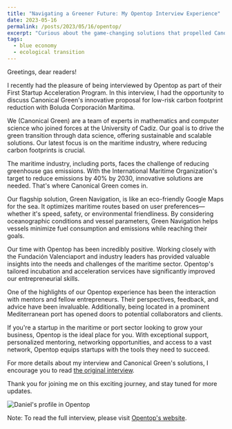 ```yaml
---
title: "Navigating a Greener Future: My Opentop Interview Experience"
date: 2023-05-16
permalink: /posts/2023/05/16/opentop/
excerpt: "Curious about the game-changing solutions that propelled Canonical Green's success? Dive into the full post and uncover how Opentop's tailored incubation programme shaped our journey to greener seas."
tags:
  - blue economy
  - ecological transition
---
```


Greetings, dear readers!

I recently had the pleasure of being interviewed by Opentop as part of their First Startup Acceleration Program. In this interview, I had the opportunity to discuss Canonical Green's innovative proposal for low-risk carbon footprint reduction with Boluda Corporación Marítima.

We (Canonical Green) are a team of experts in mathematics and computer science who joined forces at the University of Cadiz. Our goal is to drive the green transition through data science, offering sustainable and scalable solutions. Our latest focus is on the maritime industry, where reducing carbon footprints is crucial.

The maritime industry, including ports, faces the challenge of reducing greenhouse gas emissions. With the International Maritime Organization's target to reduce emissions by 40% by 2030, innovative solutions are needed. That's where Canonical Green comes in.

Our flagship solution, Green Navigation, is like an eco-friendly Google Maps for the sea. It optimizes maritime routes based on user preferences—whether it's speed, safety, or environmental friendliness. By considering oceanographic conditions and vessel parameters, Green Navigation helps vessels minimize fuel consumption and emissions while reaching their goals.

Our time with Opentop has been incredibly positive. Working closely with the Fundación Valenciaport and industry leaders has provided valuable insights into the needs and challenges of the maritime sector. Opentop's tailored incubation and acceleration services have significantly improved our entrepreneurial skills.

One of the highlights of our Opentop experience has been the interaction with mentors and fellow entrepreneurs. Their perspectives, feedback, and advice have been invaluable. Additionally, being located in a prominent Mediterranean port has opened doors to potential collaborators and clients.

If you're a startup in the maritime or port sector looking to grow your business, Opentop is the ideal place for you. With exceptional support, personalized mentoring, networking opportunities, and access to a vast network, Opentop equips startups with the tools they need to succeed.

For more details about my interview and Canonical Green's solutions, I encourage you to read [the original interview](https://opentop.es/2023/05/16/canonical-green-low-risk-carbon-footprint-reduction/).

Thank you for joining me on this exciting journey, and stay tuned for more updates.

![Daniel's profile in Opentop](https://opentop.es/wp-content/uploads/2023/05/canonical-green-daniel-precioso-980x612.png)

Note: To read the full interview, please visit [Opentop's website](https://opentop.es/2023/05/16/canonical-green-low-risk-carbon-footprint-reduction/).
